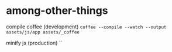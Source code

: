 # among-other-things

compile coffee (development) `coffee --compile --watch --output assets/js/app assets/_coffee`

minify js (production) ``


